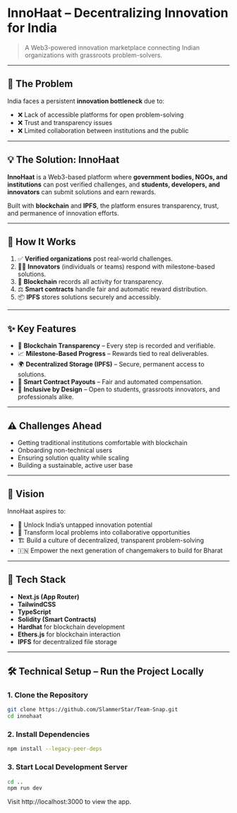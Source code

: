 # InnoHaat – Decentralizing Innovation for India

> A Web3-powered innovation marketplace connecting Indian organizations with grassroots problem-solvers.

---

## 🚩 The Problem

India faces a persistent **innovation bottleneck** due to:

- ❌ Lack of accessible platforms for open problem-solving  
- ❌ Trust and transparency issues  
- ❌ Limited collaboration between institutions and the public  

---

## 💡 The Solution: InnoHaat

**InnoHaat** is a Web3-based platform where **government bodies, NGOs, and institutions** can post verified challenges, and **students, developers, and innovators** can submit solutions and earn rewards.

Built with **blockchain** and **IPFS**, the platform ensures transparency, trust, and permanence of innovation efforts.

---

## 🧩 How It Works

1. ✅ **Verified organizations** post real-world challenges.
2. 🧑‍💻 **Innovators** (individuals or teams) respond with milestone-based solutions.
3. 🔗 **Blockchain** records all activity for transparency.
4. ⚖️ **Smart contracts** handle fair and automatic reward distribution.
5. 📦 **IPFS** stores solutions securely and accessibly.

---

## ✨ Key Features

- 🔐 **Blockchain Transparency** – Every step is recorded and verifiable.
- 📈 **Milestone-Based Progress** – Rewards tied to real deliverables.
- 🌍 **Decentralized Storage (IPFS)** – Secure, permanent access to solutions.
- 🤖 **Smart Contract Payouts** – Fair and automated compensation.
- 🌱 **Inclusive by Design** – Open to students, grassroots innovators, and professionals alike.

---

## ⚠️ Challenges Ahead

- Getting traditional institutions comfortable with blockchain  
- Onboarding non-technical users  
- Ensuring solution quality while scaling  
- Building a sustainable, active user base  

---

## 🎯 Vision

InnoHaat aspires to:

- 🧠 Unlock India’s untapped innovation potential  
- 🔄 Transform local problems into collaborative opportunities  
- 🏗️ Build a culture of decentralized, transparent problem-solving  
- 🇮🇳 Empower the next generation of changemakers to build for Bharat

---

## 🚀 Tech Stack

- **Next.js (App Router)**
- **TailwindCSS**
- **TypeScript**
- **Solidity (Smart Contracts)**
- **Hardhat** for blockchain development
- **Ethers.js** for blockchain interaction
- **IPFS** for decentralized file storage

---

## 🛠️ Technical Setup – Run the Project Locally

### 1. Clone the Repository

```bash
git clone https://github.com/SlammerStar/Team-Snap.git
cd innohaat
```

### 2.  Install Dependencies

```bash
npm install --legacy-peer-deps
```

### 3.  Start Local Development Server

```bash
cd ..
npm run dev
```
Visit http://localhost:3000 to view the app.
